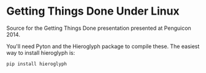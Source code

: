Getting Things Done Under Linux
===============================

Source for the Getting Things Done presentation presented at Penguicon 2014.

You'll need Pyton and the Hieroglyph package to compile these. The easiest way to install hieroglyph is:

    pip install hieroglyph

